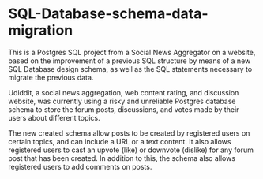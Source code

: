 # SQL-Database-schema-data-migration
This is a Postgres SQL project from a Social News Aggregator on a website, based on the improvement of a previous SQL structure by means of a new SQL Database design schema, as well as the SQL statements necessary to migrate the previous data.

Udiddit, a social news aggregation, web content rating, and discussion website, was currently
using a risky and unreliable Postgres database schema to store the forum posts,
discussions, and votes made by their users about different topics.

The new created schema allow posts to be created by registered users on certain topics, and can
include a URL or a text content. It also allows registered users to cast an upvote (like) or
downvote (dislike) for any forum post that has been created. In addition to this, the schema
also allows registered users to add comments on posts.
